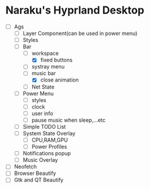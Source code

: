 # Naraku's Hyprland Desktop

- [ ] Ags
  - [ ] Layer Component(can be used in power menu)
  - [ ] Styles
  - [ ] Bar
    - [ ] workspace
      - [x] fixed buttons
    - [ ] systray menu
    - [ ] music bar
      - [x] close animation
    - [ ] Net State
  - [ ] Power Menu
    - [ ] styles
    - [ ] clock
    - [ ] user info
    - [ ] pause music when sleep,...etc
  - [ ] Simple TODO List
  - [ ] System State Overlay
    - [ ] CPU,RAM,GPU
    - [ ] Power Profiles
  - [ ] Notifications popup
  - [ ] Music Overlay

- [ ] Neofetch
- [ ] Browser Beautify
- [ ] Gtk and QT Beautify